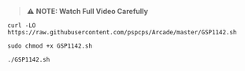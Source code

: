 
> ⚠️ **NOTE: Watch Full Video Carefully**


```
curl -LO https://raw.githubusercontent.com/pspcps/Arcade/master/GSP1142.sh

sudo chmod +x GSP1142.sh

./GSP1142.sh
```